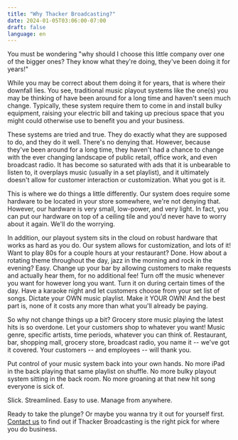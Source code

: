 ```yaml
---
title: "Why Thacker Broadcasting?"
date: 2024-01-05T03:06:00-07:00
draft: false
language: en
---
```


You must be wondering "why should I choose this little company over one of the bigger ones? They know what they're doing, they've been doing it for years!"

While you may be correct about them doing it for years, that is where their downfall lies. You see, traditional music playout systems like the one(s) you may be thinking of have been around for a long time and haven't seen much change. Typically, these system require them to come in and install bulky equipment, raising your electric bill and taking up precious space that you might could otherwise use to benefit you and your business.

These systems are tried and true. They do exactly what they are supposed to do, and they do it well. There's no denying that. However, because they've been around for a long time, they haven't had a chance to change with the ever changing landscape of public retail, office work, and even broadcast radio. It has become so saturated with ads that it is unbearable to listen to, it overplays music (usually in a set playlist), and it ultimately doesn't allow for customer interaction or customization. What you got is it.

This is where we do things a little differently. Our system does require some hardware to be located in your store somewhere, we're not denying that. However, our hardware is very small, low-power, and very light. In fact, you can put our hardware on top of a ceiling tile and you'd never have to worry about it again. We'll do the worrying.

In addition, our playout system sits in the cloud on robust hardware that works as hard as you do. Our system allows for customization, and lots of it! Want to play 80s for a couple hours at your restaurant? Done. How about a rotating theme throughout the day, jazz in the morning and rock in the evening? Easy. Change up your bar by allowing customers to make requests and actually hear them, for no additional fee! Turn off the music whenever you want for however long you want. Turn it on during certain times of the day. Have a karaoke night and let customers choose from your set list of songs. Dictate your OWN music playlist. Make it YOUR OWN! And the best part is, none of it costs any more than what you'll already be paying.

So why not change things up a bit? Grocery store music playing the latest hits is so overdone. Let your customers shop to whatever you want! Music genre, specific artists, time periods, whatever you can think of. Restaurant, bar, shopping mall, grocery store, broadcast radio, you name it -- we've got it covered. Your customers -- and employees -- will thank you.

Put control of your music system back into your own hands. No more iPad in the back playing that same playlist on shuffle. No more bulky playout system sitting in the back room. No more groaning at that new hit song everyone is sick of.

Slick. Streamlined. Easy to use. Manage from anywhere.

Ready to take the plunge? Or maybe you wanna try it out for yourself first. [Contact us](../contact) to find out if Thacker Broadcasting is the right pick for where you do business.